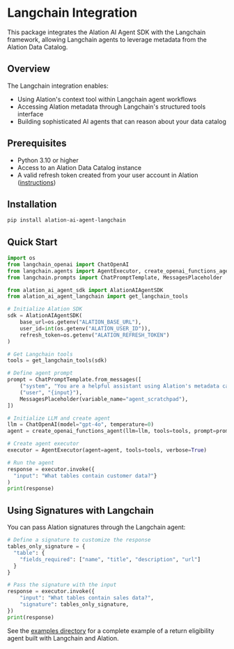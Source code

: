 # Langchain Integration

This package integrates the Alation AI Agent SDK with the Langchain framework, allowing Langchain agents to leverage metadata from the Alation Data Catalog.

## Overview

The Langchain integration enables:

- Using Alation's context tool within Langchain agent workflows
- Accessing Alation metadata through Langchain's structured tools interface
- Building sophisticated AI agents that can reason about your data catalog

## Prerequisites

- Python 3.10 or higher
- Access to an Alation Data Catalog instance
- A valid refresh token created from your user account in Alation ([instructions](https://developer.alation.com/dev/docs/authentication-into-alation-apis#create-a-refresh-token-via-the-ui))

## Installation

```bash
pip install alation-ai-agent-langchain
```

## Quick Start

```python
import os
from langchain_openai import ChatOpenAI
from langchain.agents import AgentExecutor, create_openai_functions_agent
from langchain.prompts import ChatPromptTemplate, MessagesPlaceholder

from alation_ai_agent_sdk import AlationAIAgentSDK
from alation_ai_agent_langchain import get_langchain_tools

# Initialize Alation SDK
sdk = AlationAIAgentSDK(
    base_url=os.getenv("ALATION_BASE_URL"),
    user_id=int(os.getenv("ALATION_USER_ID")),
    refresh_token=os.getenv("ALATION_REFRESH_TOKEN")
)

# Get Langchain tools
tools = get_langchain_tools(sdk)

# Define agent prompt
prompt = ChatPromptTemplate.from_messages([
    ("system", "You are a helpful assistant using Alation's metadata catalog."),
    ("user", "{input}"),
    MessagesPlaceholder(variable_name="agent_scratchpad"),
])

# Initialize LLM and create agent
llm = ChatOpenAI(model="gpt-4o", temperature=0)
agent = create_openai_functions_agent(llm=llm, tools=tools, prompt=prompt)

# Create agent executor
executor = AgentExecutor(agent=agent, tools=tools, verbose=True)

# Run the agent
response = executor.invoke({
  "input": "What tables contain customer data?"}
)
print(response)
```

## Using Signatures with Langchain

You can pass Alation signatures through the Langchain agent:

```python
# Define a signature to customize the response
tables_only_signature = {
  "table": {
    "fields_required": ["name", "title", "description", "url"]
  }
}

# Pass the signature with the input
response = executor.invoke({
    "input": "What tables contain sales data?",
    "signature": tables_only_signature,
})
print(response)
```


See the [examples directory](https://github.com/Alation/alation-ai-agent-sdk/tree/main/python/dist-langchain/examples/) for a complete example of a return eligibility agent built with Langchain and Alation.